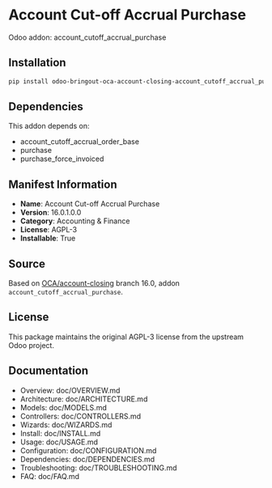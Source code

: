 # Account Cut-off Accrual Purchase

Odoo addon: account_cutoff_accrual_purchase

## Installation

```bash
pip install odoo-bringout-oca-account-closing-account_cutoff_accrual_purchase
```

## Dependencies

This addon depends on:
- account_cutoff_accrual_order_base
- purchase
- purchase_force_invoiced

## Manifest Information

- **Name**: Account Cut-off Accrual Purchase
- **Version**: 16.0.1.0.0
- **Category**: Accounting & Finance
- **License**: AGPL-3
- **Installable**: True

## Source

Based on [OCA/account-closing](https://github.com/OCA/account-closing) branch 16.0, addon `account_cutoff_accrual_purchase`.

## License

This package maintains the original AGPL-3 license from the upstream Odoo project.

## Documentation

- Overview: doc/OVERVIEW.md
- Architecture: doc/ARCHITECTURE.md
- Models: doc/MODELS.md
- Controllers: doc/CONTROLLERS.md
- Wizards: doc/WIZARDS.md
- Install: doc/INSTALL.md
- Usage: doc/USAGE.md
- Configuration: doc/CONFIGURATION.md
- Dependencies: doc/DEPENDENCIES.md
- Troubleshooting: doc/TROUBLESHOOTING.md
- FAQ: doc/FAQ.md
